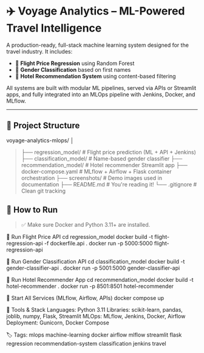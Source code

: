 # ✈️ Voyage Analytics – ML-Powered Travel Intelligence

A production-ready, full-stack machine learning system designed for the travel industry. It includes:

- 🔁 **Flight Price Regression** using Random Forest  
- 🚻 **Gender Classification** based on first names  
- 🏨 **Hotel Recommendation System** using content-based filtering  

All systems are built with modular ML pipelines, served via APIs or Streamlit apps, and fully integrated into an MLOps pipeline with Jenkins, Docker, and MLflow.

---

## 📂 Project Structure
voyage-analytics-mlops/
│
> ├── regression_model/ # Flight price prediction (ML + API + Jenkins)
> ├── classification_model/ # Name-based gender classifier
> ├── recommendation_model/ # Hotel recommender Streamlit app
> ├── docker-compose.yaml # MLflow + Airflow + Flask container orchestration
> ├── screenshots/ # Demo images used in documentation
> ├── README.md # You're reading it!
> └── .gitignore # Clean git tracking

## 🚀 How to Run

> ✅ Make sure Docker and Python 3.11+ are installed.

🛫 Run Flight Price API
cd regression_model
docker build -t flight-regression-api -f dockerfile.api .
docker run -p 5000:5000 flight-regression-api


🧠 Run Gender Classification API
cd classification_model
docker build -t gender-classifier-api .
docker run -p 5001:5000 gender-classifier-api

🏨 Run Hotel Recommender App
cd recommendation_model
docker build -t hotel-recommender .
docker run -p 8501:8501 hotel-recommender

🧪 Start All Services (MLflow, Airflow, APIs)
docker compose up


🔧 Tools & Stack
Languages: Python 3.11
Libraries: scikit-learn, pandas, joblib, numpy, Flask, Streamlit
MLOps: MLflow, Jenkins, Docker, Airflow
Deployment: Gunicorn, Docker Compose

🏷️ Tags:
mlops
machine-learning
docker
airflow
mlflow
streamlit
flask
regression
recommendation-system
classification
jenkins
travel
